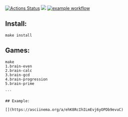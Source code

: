 [![Actions Status](https://github.com/Nikimad/frontend-project-lvl1/workflows/hexlet-check/badge.svg)](https://github.com/Nikimad/frontend-project-lvl1/actions)
<a href="https://codeclimate.com/github/codeclimate/codeclimate/maintainability"><img src="https://api.codeclimate.com/v1/badges/a99a88d28ad37a79dbf6/maintainability" /></a>
[![example workflow](https://github.com/Nikimad/frontend-project-lvl1/actions/workflows/github-actions-demo.yml/badge.svg)](https://github.com/Nikimad/frontend-project-lvl1/actions)
## Install:

```
make install
```

## Games:

````
make
1.brain-even
2.brain-calc
3.brain-gcd
4.brain-progression
5.brain-prime

```

## Example:

[](https://asciinema.org/a/ehK8RcIhILmEvj6yOPDb9evuC)
